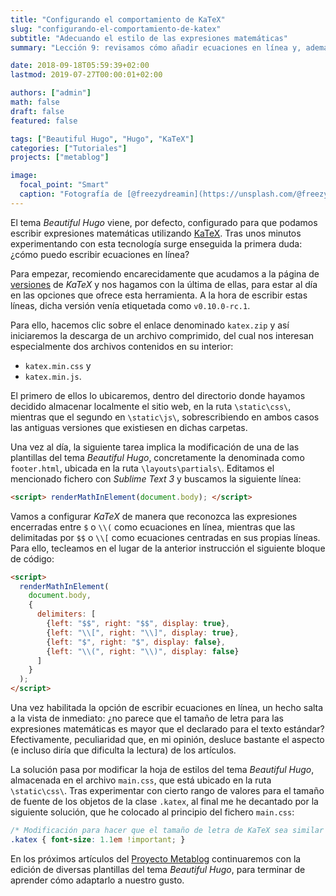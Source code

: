 ```yaml
---
title: "Configurando el comportamiento de KaTeX"
slug: "configurando-el-comportamiento-de-katex"
subtitle: "Adecuando el estilo de las expresiones matemáticas"
summary: "Lección 9: revisamos cómo añadir ecuaciones en línea y, además, modificamos el tamaño de la letra para las expresiones matemáticas."

date: 2018-09-18T05:59:39+02:00
lastmod: 2019-07-27T00:00:01+02:00

authors: ["admin"]
math: false
draft: false
featured: false

tags: ["Beautiful Hugo", "Hugo", "KaTeX"]
categories: ["Tutoriales"]
projects: ["metablog"]

image:
  focal_point: "Smart"
  caption: "Fotografía de [@freezydreamin](https://unsplash.com/@freezydreamin), disponible en [Unsplash](https://unsplash.com/photos/SV3V-D1G2q4)."
---
```


El tema *Beautiful Hugo* viene, por defecto, configurado para que podamos escribir expresiones matemáticas utilizando [KaTeX](https://khan.github.io/KaTeX/). Tras unos minutos experimentando con esta tecnología surge enseguida la primera duda: ¿cómo puedo escribir ecuaciones en línea?

Para empezar, recomiendo encarecidamente que acudamos a la página de [versiones](https://github.com/Khan/KaTeX/releases) de *KaTeX* y nos hagamos con la última de ellas, para estar al día en las opciones que ofrece esta herramienta. A la hora de escribir estas líneas, dicha versión venía etiquetada como `v0.10.0-rc.1`.

Para ello, hacemos clic sobre el enlace denominado `katex.zip` y así iniciaremos la descarga de un archivo comprimido, del cual nos interesan especialmente dos archivos contenidos en su interior:

- `katex.min.css` y
- `katex.min.js`.

El primero de ellos lo ubicaremos, dentro del directorio donde hayamos decidido almacenar localmente el sitio web, en la ruta `\static\css\`, mientras que el segundo en `\static\js\`, sobrescribiendo en ambos casos las antiguas versiones que existiesen en dichas carpetas.

Una vez al día, la siguiente tarea implica la modificación de una de las plantillas del tema *Beautiful Hugo*, concretamente la denominada como `footer.html`, ubicada en la ruta `\layouts\partials\`. Editamos el mencionado fichero con *Sublime Text 3* y buscamos la siguiente línea:

```html
<script> renderMathInElement(document.body); </script>
```

Vamos a configurar *KaTeX* de manera que reconozca las expresiones encerradas entre `$` o `\\(` como ecuaciones en línea, mientras que las delimitadas por `$$` o `\\[` como ecuaciones centradas en sus propias líneas. Para ello, tecleamos en el lugar de la anterior instrucción el siguiente bloque de código:

```html
<script>
  renderMathInElement(
    document.body,
    {
      delimiters: [
        {left: "$$", right: "$$", display: true},
        {left: "\\[", right: "\\]", display: true},
        {left: "$", right: "$", display: false},
        {left: "\\(", right: "\\)", display: false}
      ]
    }
  );
</script>
```

Una vez habilitada la opción de escribir ecuaciones en línea, un hecho salta a la vista de inmediato: ¿no parece que el tamaño de letra para las expresiones matemáticas es mayor que el declarado para el texto estándar? Efectivamente, peculiaridad que, en mi opinión, desluce bastante el aspecto (e incluso diría que dificulta la lectura) de los artículos.

La solución pasa por modificar la hoja de estilos del tema *Beautiful Hugo*, almacenada en el archivo `main.css`, que está ubicado en la ruta `\static\css\`. Tras experimentar con cierto rango de valores para el tamaño de fuente de los objetos de la clase `.katex`, al final me he decantado por la siguiente solución, que he colocado al principio del fichero `main.css`:

```css
/* Modificación para hacer que el tamaño de letra de KaTeX sea similar al de la web */
.katex { font-size: 1.1em !important; }
```

En los próximos artículos del [Proyecto Metablog](/proyecto/metablog/) continuaremos con la edición de diversas plantillas del tema *Beautiful Hugo*, para terminar de aprender cómo adaptarlo a nuestro gusto.
